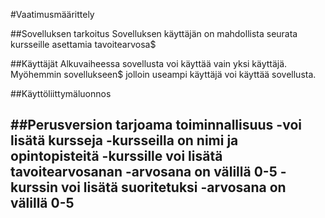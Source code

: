 #Vaatimusmäärittely

##Sovelluksen tarkoitus
Sovelluksen käyttäjän on mahdollista seurata kursseille asettamia tavoitearvosa$

##Käyttäjät
Alkuvaiheessa sovellusta voi käyttää vain yksi käyttäjä. Myöhemmin sovellukseen$
jolloin useampi käyttäjä voi käyttää sovellusta.

##Käyttöliittymäluonnos

##Perusversion tarjoama toiminnallisuus
-voi lisätä kursseja
  -kursseilla on nimi ja opintopisteitä
-kurssille voi lisätä tavoitearvosanan
  -arvosana on välillä 0-5
-kurssin voi lisätä suoritetuksi
  -arvosana on välillä 0-5
-

